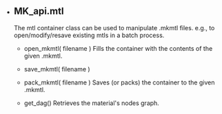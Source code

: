 - MK_api.mtl
  ----------

  The mtl container class can be used to manipulate .mkmtl files.
  e.g., to open/modify/resave existing mtls in a batch process.

  - open_mkmtl( filename )
    Fills the container with the contents of the given .mkmtl.

  - save_mkmtl( filename )
  - pack_mkmtl( filename )
    Saves (or packs) the container to the given .mkmtl.

  - get_dag()
    Retrieves the material's nodes graph.
